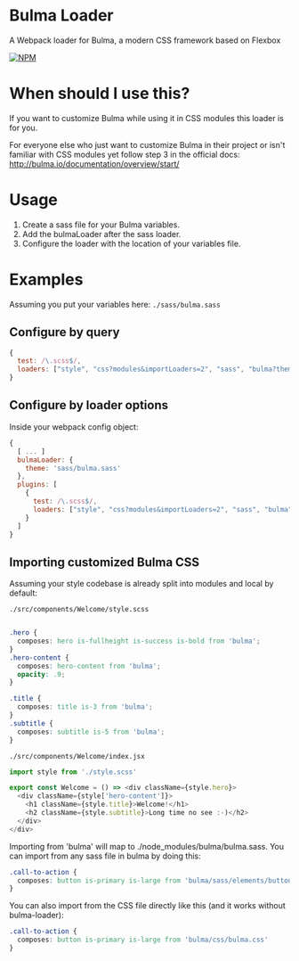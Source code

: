 # Bulma Loader

A Webpack loader for Bulma, a modern CSS framework based on Flexbox

[![NPM](https://nodei.co/npm/bulma-loader.svg)](https://www.npmjs.com/package/bulma-loader)

# When should I use this?

If you want to customize Bulma while using it in CSS modules this loader is for you.

For everyone else who just want to customize Bulma in their project or isn't familiar with CSS modules yet follow step 3 in the official docs: http://bulma.io/documentation/overview/start/

# Usage

1. Create a sass file for your Bulma variables.
2. Add the bulmaLoader after the sass loader.
3. Configure the loader with the location of your variables file.

# Examples

Assuming you put your variables here: `./sass/bulma.sass`

## Configure by query

```javascript
{
  test: /\.scss$/,
  loaders: ["style", "css?modules&importLoaders=2", "sass", "bulma?theme=sass/bulma.sass"]
}
```

## Configure by loader options

Inside your webpack config object:
```javascript
{
  [ ... ]
  bulmaLoader: {
    theme: 'sass/bulma.sass'
  },
  plugins: [
    {
      test: /\.scss$/,
      loaders: ["style", "css?modules&importLoaders=2", "sass", "bulma"]
    }
  ]
}
```

## Importing customized Bulma CSS

Assuming your style codebase is already split into modules and local by default:

`./src/components/Welcome/style.scss`
```css

.hero {
  composes: hero is-fullheight is-success is-bold from 'bulma';
}
.hero-content {
  composes: hero-content from 'bulma';
  opacity: .9;
}

.title {
  composes: title is-3 from 'bulma';
}
.subtitle {
  composes: subtitle is-5 from 'bulma';
}

```

`./src/components/Welcome/index.jsx`
```javascript
import style from './style.scss'

export const Welcome = () => <div className={style.hero}>
  <div className={style['hero-content']}>
    <h1 className={style.title}>Welcome!</h1>
    <h2 className={style.subtitle}>Long time no see :-)</h2>
  </div>
</div>
```

Importing from 'bulma' will map to ./node_modules/bulma/bulma.sass.
You can import from any sass file in bulma by doing this:
```css
.call-to-action {
  composes: button is-primary is-large from 'bulma/sass/elements/button.sass'
}
```

You can also import from the CSS file directly like this (and it works without bulma-loader):
```css
.call-to-action {
  composes: button is-primary is-large from 'bulma/css/bulma.css'
}
```